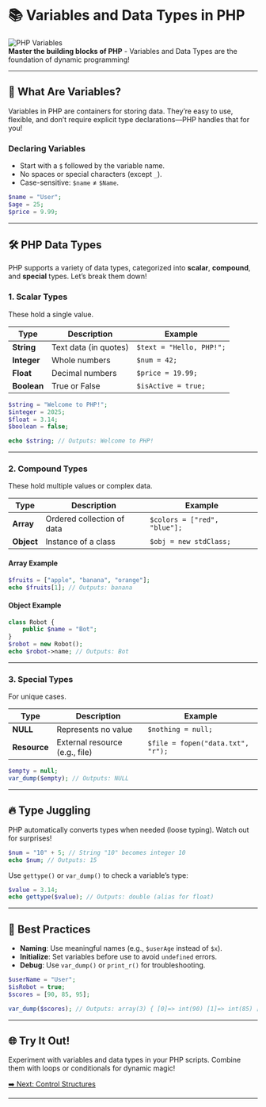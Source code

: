 # 📚 Variables and Data Types in PHP

![PHP Variables](https://img.shields.io/badge/PHP-Variables%20&%20Data%20Types-blue?style=for-the-badge&logo=php)  
**Master the building blocks of PHP** - Variables and Data Types are the foundation of dynamic programming!

---

## 🌟 What Are Variables?

Variables in PHP are containers for storing data. They’re easy to use, flexible, and don’t require explicit type declarations—PHP handles that for you!

### Declaring Variables
- Start with a `$` followed by the variable name.
- No spaces or special characters (except `_`).
- Case-sensitive: `$name` ≠ `$Name`.

```php
$name = "User";
$age = 25;
$price = 9.99;
```

---

## 🛠️ PHP Data Types

PHP supports a variety of data types, categorized into **scalar**, **compound**, and **special** types. Let’s break them down!

### 1. Scalar Types
These hold a single value.

| Type        | Description                     | Example                  |
|-------------|---------------------------------|--------------------------|
| **String**  | Text data (in quotes)          | `$text = "Hello, PHP!";` |
| **Integer** | Whole numbers                 | `$num = 42;`            |
| **Float**   | Decimal numbers               | `$price = 19.99;`       |
| **Boolean** | True or False                 | `$isActive = true;`     |

```php
$string = "Welcome to PHP!";
$integer = 2025;
$float = 3.14;
$boolean = false;

echo $string; // Outputs: Welcome to PHP!
```

---

### 2. Compound Types
These hold multiple values or complex data.

| Type        | Description                     | Example                  |
|-------------|---------------------------------|--------------------------|
| **Array**   | Ordered collection of data     | `$colors = ["red", "blue"];` |
| **Object**  | Instance of a class            | `$obj = new stdClass;`   |

#### Array Example
```php
$fruits = ["apple", "banana", "orange"];
echo $fruits[1]; // Outputs: banana
```

#### Object Example
```php
class Robot {
    public $name = "Bot";
}
$robot = new Robot();
echo $robot->name; // Outputs: Bot
```

---

### 3. Special Types
For unique cases.

| Type        | Description                     | Example                  |
|-------------|---------------------------------|--------------------------|
| **NULL**    | Represents no value            | `$nothing = null;`       |
| **Resource**| External resource (e.g., file) | `$file = fopen("data.txt", "r");` |

```php
$empty = null;
var_dump($empty); // Outputs: NULL
```

---

## 🔥 Type Juggling
PHP automatically converts types when needed (loose typing). Watch out for surprises!

```php
$num = "10" + 5; // String "10" becomes integer 10
echo $num; // Outputs: 15
```

Use `gettype()` or `var_dump()` to check a variable’s type:
```php
$value = 3.14;
echo gettype($value); // Outputs: double (alias for float)
```

---

## 🎯 Best Practices
- **Naming**: Use meaningful names (e.g., `$userAge` instead of `$x`).
- **Initialize**: Set variables before use to avoid `undefined` errors.
- **Debug**: Use `var_dump()` or `print_r()` for troubleshooting.

```php
$userName = "User";
$isRobot = true;
$scores = [90, 85, 95];

var_dump($scores); // Outputs: array(3) { [0]=> int(90) [1]=> int(85) [2]=> int(95) }
```

---

## 🌐 Try It Out!
Experiment with variables and data types in your PHP scripts. Combine them with loops or conditionals for dynamic magic!

[➡️ Next: Control Structures](operators_and_expressions.md)

---
